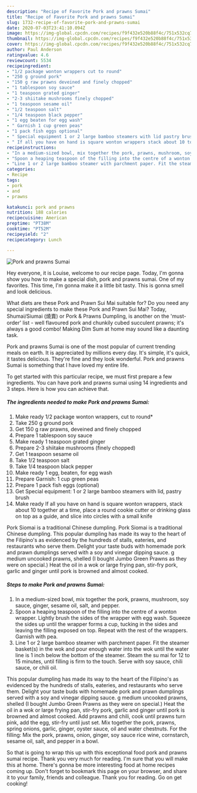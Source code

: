 ```yaml
---
description: "Recipe of Favorite Pork and prawns Sumai"
title: "Recipe of Favorite Pork and prawns Sumai"
slug: 1732-recipe-of-favorite-pork-and-prawns-sumai
date: 2020-07-03T23:41:10.094Z
image: https://img-global.cpcdn.com/recipes/f9f432e520b88f4c/751x532cq70/pork-and-prawns-sumai-recipe-main-photo.jpg
thumbnail: https://img-global.cpcdn.com/recipes/f9f432e520b88f4c/751x532cq70/pork-and-prawns-sumai-recipe-main-photo.jpg
cover: https://img-global.cpcdn.com/recipes/f9f432e520b88f4c/751x532cq70/pork-and-prawns-sumai-recipe-main-photo.jpg
author: Paul Anderson
ratingvalue: 4.6
reviewcount: 5534
recipeingredient:
- "1/2 package wonton wrappers cut to round"
- "250 g ground pork"
- "150 g raw prawns deveined and finely chopped"
- "1 tablespoon soy sauce"
- "1 teaspoon grated ginger"
- "2-3 shiitake mushrooms finely chopped"
- "1 teaspoon sesame oil"
- "1/2 teaspoon salt"
- "1/4 teaspoon black pepper"
- "1 egg beaten for egg wash"
- " Garnish 1 cup green peas"
- "1 pack fish eggs optional"
- " Special equipment 1 or 2 large bamboo steamers with lid pastry brush"
- " If all you have on hand is square wonton wrappers stack about 10 together at a time place a round cookie cutter or drinking glass on top as a guide and slice into circles with a small knife"
recipeinstructions:
- "In a medium-sized bowl, mix together the pork, prawns, mushroom, soy sauce, ginger, sesame oil, salt, and pepper."
- "Spoon a heaping teaspoon of the filling into the centre of a wonton wrapper. Lightly brush the sides of the wrapper with egg wash. Squeeze the sides up until the wrapper forms a cup, tucking in the sides and leaving the filling exposed on top. Repeat with the rest of the wrappers. Garnish with pea."
- "Line 1 or 2 large bamboo steamer with parchment paper. Fit the steamer basket(s) in the wok and pour enough water into the wok until the water line is 1 inch below the bottom of the steamer. Steam the su mai for 12 to 15 minutes, until filling is firm to the touch. Serve with soy sauce, chili sauce, or chili oil."
categories:
- Recipe
tags:
- pork
- and
- prawns

katakunci: pork and prawns 
nutrition: 188 calories
recipecuisine: American
preptime: "PT38M"
cooktime: "PT52M"
recipeyield: "2"
recipecategory: Lunch

---
```



![Pork and prawns Sumai](https://img-global.cpcdn.com/recipes/f9f432e520b88f4c/751x532cq70/pork-and-prawns-sumai-recipe-main-photo.jpg)

Hey everyone, it is Louise, welcome to our recipe page. Today, I'm gonna show you how to make a special dish, pork and prawns sumai. One of my favorites. This time, I'm gonna make it a little bit tasty. This is gonna smell and look delicious.

What diets are these Pork and Prawn Sui Mai suitable for? Do you need any special ingredients to make these Pork and Prawn Sui Mai? Today, Shumai/Siumai (燒賣) or Pork &amp; Prawns Dumpling, is another on the &#39;must-order&#39; list - well flavoured pork and chunkily cubed succulent prawns; it&#39;s always a good combo! Making Dim Sum at home may sound like a daunting task.

Pork and prawns Sumai is one of the most popular of current trending meals on earth. It is appreciated by millions every day. It's simple, it's quick, it tastes delicious. They're fine and they look wonderful. Pork and prawns Sumai is something that I have loved my entire life.


To get started with this particular recipe, we must first prepare a few ingredients. You can have pork and prawns sumai using 14 ingredients and 3 steps. Here is how you can achieve that.

<!--inarticleads1-->

##### The ingredients needed to make Pork and prawns Sumai:

1. Make ready 1/2 package wonton wrappers, cut to round*
1. Take 250 g ground pork
1. Get 150 g raw prawns, deveined and finely chopped
1. Prepare 1 tablespoon soy sauce
1. Make ready 1 teaspoon grated ginger
1. Prepare 2-3 shiitake mushrooms (finely chopped)
1. Get 1 teaspoon sesame oil
1. Take 1/2 teaspoon salt
1. Take 1/4 teaspoon black pepper
1. Make ready 1 egg, beaten, for egg wash
1. Prepare  Garnish: 1 cup green peas
1. Prepare 1 pack fish eggs (optional)
1. Get  Special equipment: 1 or 2 large bamboo steamers with lid, pastry brush
1. Make ready  If all you have on hand is square wonton wrappers, stack about 10 together at a time, place a round cookie cutter or drinking glass on top as a guide, and slice into circles with a small knife


Pork Siomai is a traditional Chinese dumpling. Pork Siomai is a traditional Chinese dumpling. This popular dumpling has made its way to the heart of the Filipino&#39;s as evidenced by the hundreds of stalls, eateries, and restaurants who serve them. Delight your taste buds with homemade pork and prawn dumplings served with a soy and vinegar dipping sauce. g medium uncooked prawns, shelled (I bought Jumbo Green Prawns as they were on special.) Heat the oil in a wok or large frying pan, stir-fry pork, garlic and ginger until pork is browned and almost cooked. 

<!--inarticleads2-->

##### Steps to make Pork and prawns Sumai:

1. In a medium-sized bowl, mix together the pork, prawns, mushroom, soy sauce, ginger, sesame oil, salt, and pepper.
1. Spoon a heaping teaspoon of the filling into the centre of a wonton wrapper. Lightly brush the sides of the wrapper with egg wash. Squeeze the sides up until the wrapper forms a cup, tucking in the sides and leaving the filling exposed on top. Repeat with the rest of the wrappers. Garnish with pea.
1. Line 1 or 2 large bamboo steamer with parchment paper. Fit the steamer basket(s) in the wok and pour enough water into the wok until the water line is 1 inch below the bottom of the steamer. Steam the su mai for 12 to 15 minutes, until filling is firm to the touch. Serve with soy sauce, chili sauce, or chili oil.


This popular dumpling has made its way to the heart of the Filipino&#39;s as evidenced by the hundreds of stalls, eateries, and restaurants who serve them. Delight your taste buds with homemade pork and prawn dumplings served with a soy and vinegar dipping sauce. g medium uncooked prawns, shelled (I bought Jumbo Green Prawns as they were on special.) Heat the oil in a wok or large frying pan, stir-fry pork, garlic and ginger until pork is browned and almost cooked. Add prawns and chili, cook until prawns turn pink, add the egg, stir-fry until just set. Mix together the pork, prawns, spring onions, garlic, ginger, oyster sauce, oil and water chestnuts. For the filling: Mix the pork, prawns, onion, ginger, soy sauce rice wine, cornstarch, sesame oil, salt, and pepper in a bowl. 

So that is going to wrap this up with this exceptional food pork and prawns sumai recipe. Thank you very much for reading. I'm sure that you will make this at home. There's gonna be more interesting food at home recipes coming up. Don't forget to bookmark this page on your browser, and share it to your family, friends and colleague. Thank you for reading. Go on get cooking!
